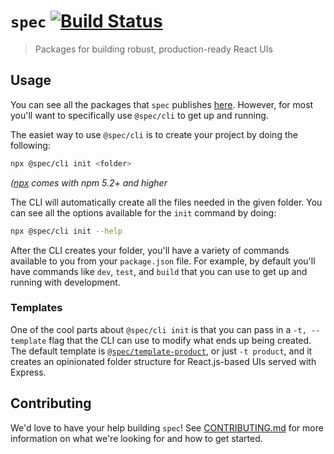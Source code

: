 # `spec` [![Build Status](https://travis-ci.org/joshblack/spec.svg?branch=master)](https://travis-ci.org/joshblack/spec)

> Packages for building robust, production-ready React UIs

## Usage

You can see all the packages that `spec` publishes
[here](https://www.npmjs.com/org/spec). However, for most you'll want to
specifically use `@spec/cli` to get up and running.

The easiet way to use `@spec/cli` is to create your project by doing the
following:

```bash
npx @spec/cli init <folder>
```

*([npx](https://medium.com/@maybekatz/introducing-npx-an-npm-package-runner-55f7d4bd282b)
comes with npm 5.2+ and higher*

The CLI will automatically create all the files needed in the given folder.
You can see all the options available for the `init` command by doing:

```bash
npx @spec/cli init --help
```

After the CLI creates your folder, you'll have a variety of commands available
to you from your `package.json` file. For example, by default you'll have
commands like `dev`, `test`, and `build` that you can use to get up and running
with development.

### Templates

One of the cool parts about `@spec/cli init` is that you can pass in a `-t,
--template` flag that the CLI can use to modify what ends up being created. The
default template is [`@spec/template-product`](https://github.com/joshblack/spec/tree/master/packages/spec-template-product),
or just `-t product`, and it creates an opinionated folder structure for
React.js-based UIs served with Express.

## Contributing

We'd love to have your help building `spec`! See [CONTRIBUTING.md](CONTRIBUTING.md)
for more information on what we're looking for and how to get started.
